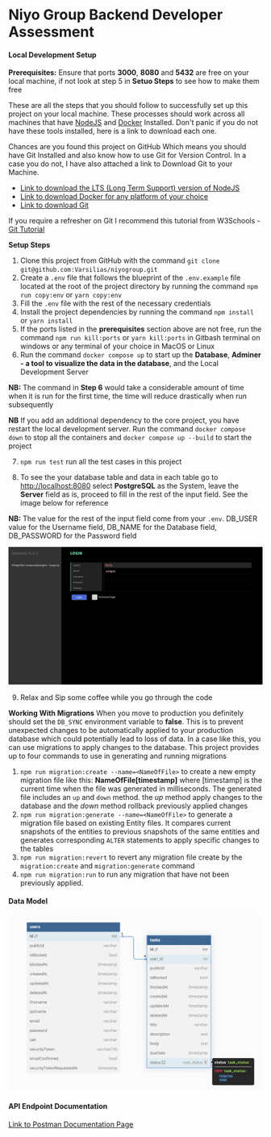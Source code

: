 # Niyo Group Backend Developer Assessment

#### Local Development Setup

**Prerequisites:** Ensure that ports **3000**, **8080** and **5432** are free on your local machine, if not look at step 5 in **Setuo Steps** to see how to make them free

These are all the steps that you should follow to successfully set up this project on your local machine. These processes should work across all machines that have [NodeJS](https://nodejs.org/en) and [Docker](https://www.docker.com/) Installed. Don't panic if you do not have these tools installed, here is a link to download each one.

Chances are you found this project on GitHub Which means you should have Git Installed and also know how to use Git for Version Control. In a case you do not, I have also attached a link to Download Git to your Machine.

- [Link to download the LTS (Long Term Support) version of NodeJS](https://nodejs.org/en/download/package-manager)
- [Link to download Docker for any platform of your choice](https://www.docker.com/products/docker-desktop/)
- [Link to download Git](https://git-scm.com/downloads)

If you require a refresher on Git I recommend this tutorial from W3Schools - [Git Tutorial](https://www.w3schools.com/git/)

**Setup Steps**

1. Clone this project from GitHub with the command `git clone git@github.com:Varsilias/niyogroup.git`
2. Create a `.env` file that follows the blueprint of the `.env.example` file located at the root of the project directory by running the command `npm run copy:env` or `yarn copy:env`
3. Fill the `.env` file with the rest of the necessary credentials
4. Install the project dependencies by running the command `npm install` or `yarn install`
5. If the ports listed in the **prerequisites** section above are not free, run the command `npm run kill:ports` or `yarn kill:ports` in Gitbash terminal on windows or any terminal of your choice in MacOS or Linux
6. Run the command `docker compose up` to start up the **Database**, **Adminer - a tool to visualize the data in the database**, and the Local Development Server

**NB:** The command in **Step 6** would take a considerable amount of time when it is run for the first time, the time will reduce drastically when run subsequently

**NB** If you add an additional dependency to the core project, you have restart the local development server. Run the command `docker compose down` to stop all the containers and `docker compose up --build` to start the project

7. `npm run test` run all the test cases in this project

8. To see the your database table and data in each table go to [http://localhost:8080](http://localhost:8080) select **PostgreSQL** as the System, leave the **Server** field as is, proceed to fill in the rest of the input field. See the image below for reference

**NB:** The value for the rest of the input field come from your `.env`. DB_USER value for the Username field, DB_NAME for the Database field, DB_PASSWORD for the Password field

![Adminer Login Screen](https://github.com/Varsilias/niyogroup/blob/main/adminer.png)

9. Relax and Sip some coffee while you go through the code

**Working With Migrations**
When you move to production you definitely should set the `DB_SYNC` environment variable to **false**. This is to prevent unexpected changes to be automatically applied to your production database which could potentially lead to loss of data. In a case like this, you can use migrations to apply changes to the database.
This project provides up to four commands to use in generating and running migrations

1. `npm run migration:create --name=<NameOfFile>` to create a new empty migration file like this: **NameOfFile[timestamp]** where [timestamp] is the current time when the file was generated in milliseconds. The generated file includes an `up` and `down` method. the _up_ method apply changes to the database and the _down_ method rollback previously applied changes
2. `npm run migration:generate --name=<NameOfFile>` to generate a migration file based on existing Entity files. It compares current snapshots of the entities to previous snapshots of the same entities and generates corresponding `ALTER` statements to apply specific changes to the tables
3. `npm run migration:revert` to revert any migration file create by the `migration:create` and `migration:generate` command
4. `npm run migration:run` to run any migration that have not been previously applied.

#### Data Model

![Niyo Group Assessment Data Model](https://github.com/Varsilias/niyogroup/blob/main/niyogroup.png)

#### API Endpoint Documentation

[Link to Postman Documentation Page](https://documenter.getpostman.com/view/10967402/2sA3QmEEvw#a0cdf10f-e65f-4691-a234-45c08c65d693)

